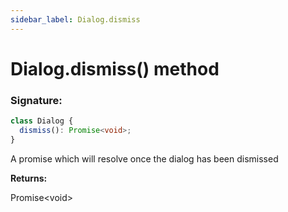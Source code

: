 ```yaml
---
sidebar_label: Dialog.dismiss
---
```


# Dialog.dismiss() method

### Signature:

```typescript
class Dialog {
  dismiss(): Promise<void>;
}
```

A promise which will resolve once the dialog has been dismissed

**Returns:**

Promise&lt;void&gt;
